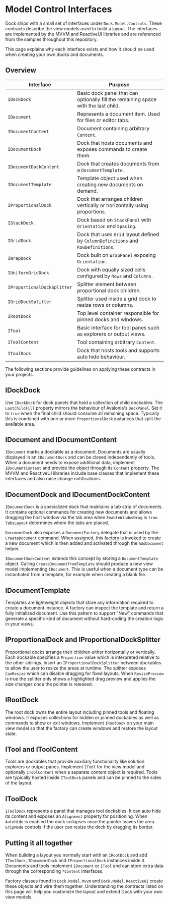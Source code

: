 # Model Control Interfaces

Dock ships with a small set of interfaces under `Dock.Model.Controls`.
These contracts describe the view models used to build a layout.
The interfaces are implemented by the MVVM and ReactiveUI libraries
and are referenced from the samples throughout this repository.

This page explains why each interface exists and how it should be used
when creating your own docks and documents.

## Overview

| Interface | Purpose |
| --- | --- |
| `IDockDock` | Basic dock panel that can optionally fill the remaining space with the last child. |
| `IDocument` | Represents a document item. Used for files or editor tabs. |
| `IDocumentContent` | Document containing arbitrary `Content`. |
| `IDocumentDock` | Dock that hosts documents and exposes commands to create them. |
| `IDocumentDockContent` | Dock that creates documents from a `DocumentTemplate`. |
| `IDocumentTemplate` | Template object used when creating new documents on demand. |
| `IProportionalDock` | Dock that arranges children vertically or horizontally using proportions. |
| `IStackDock` | Dock based on `StackPanel` with `Orientation` and `Spacing`. |
| `IGridDock` | Dock that uses `Grid` layout defined by `ColumnDefinitions` and `RowDefinitions`. |
| `IWrapDock` | Dock built on `WrapPanel` exposing `Orientation`. |
| `IUniformGridDock` | Dock with equally sized cells configured by `Rows` and `Columns`. |
| `IProportionalDockSplitter` | Splitter element between proportional dock children. |
| `IGridDockSplitter` | Splitter used inside a grid dock to resize rows or columns. |
| `IRootDock` | Top level container responsible for pinned docks and windows. |
| `ITool` | Basic interface for tool panes such as explorers or output views. |
| `IToolContent` | Tool containing arbitrary `Content`. |
| `IToolDock` | Dock that hosts tools and supports auto hide behaviour. |

The following sections provide guidelines on applying these contracts in your projects.

## IDockDock

Use `IDockDock` for dock panels that hold a collection of child dockables.
The `LastChildFill` property mirrors the behaviour of Avalonia's `DockPanel`.
Set it to `true` when the final child should consume all remaining space.
Typically this is combined with one or more `ProportionalDock` instances
that split the available area.

## IDocument and IDocumentContent

`IDocument` marks a dockable as a document. Documents are usually displayed
in an `IDocumentDock` and can be closed independently of tools. When a
document needs to expose additional data, implement `IDocumentContent` and
provide the object through its `Content` property. The MVVM and ReactiveUI
libraries include base classes that implement these interfaces and also
raise change notifications.

## IDocumentDock and IDocumentDockContent

`IDocumentDock` is a specialized dock that maintains a tab strip of
documents. It contains optional commands for creating new documents
and allows dragging the host window via the tab area when
`EnableWindowDrag` is `true`. `TabsLayout` determines where the tabs
are placed.

`DocumentDock` also exposes a `DocumentFactory` delegate that is used by
the `CreateDocument` command. When assigned, this factory is invoked to
create a new document which is then added and activated through the
`AddDocument` helper.

`IDocumentDockContent` extends this concept by storing a
`DocumentTemplate` object. Calling `CreateDocumentFromTemplate`
should produce a new view model implementing `IDocument`. This is
useful when a document type can be instantiated from a template,
for example when creating a blank file.

## IDocumentTemplate

Templates are lightweight objects that store any information required
to create a document instance. A factory can inspect the template
and return a fully initialized document. Use this pattern to support
"New" commands that generate a specific kind of document without
hard-coding the creation logic in your views.

## IProportionalDock and IProportionalDockSplitter

Proportional docks arrange their children either horizontally or
vertically. Each dockable specifies a `Proportion` value which is
interpreted relative to the other siblings. Insert an
`IProportionalDockSplitter` between dockables to allow the user to
resize the areas at runtime. The splitter exposes `CanResize`
which can disable dragging for fixed layouts. When `ResizePreview` is
true the splitter only shows a highlighted drag preview and applies the
size changes once the pointer is released.

## IRootDock

The root dock owns the entire layout including pinned tools and
floating windows. It exposes collections for hidden or pinned
dockables as well as commands to show or exit windows. Implement
`IRootDock` on your main view model so that the factory can create
windows and restore the layout state.

## ITool and IToolContent

Tools are dockables that provide auxiliary functionality like
solution explorers or output panes. Implement `ITool` for the view
model and optionally `IToolContent` when a separate content object
is required. Tools are typically hosted inside `IToolDock` panels
and can be pinned to the sides of the layout.

## IToolDock

`IToolDock` represents a panel that manages tool dockables. It can
auto hide its content and exposes an `Alignment` property for
positioning. When `AutoHide` is enabled the dock collapses once the
pointer leaves the area. `GripMode` controls if the user can resize
the dock by dragging its border.

## Putting it all together

When building a layout you normally start with an `IRootDock` and add
`IToolDock`, `IDocumentDock` and `IProportionalDock` instances inside
it. Documents and tools implement `IDocument` or `ITool` and can store
extra data through the corresponding `*Content` interfaces.

Factory classes found in `Dock.Model.Mvvm` and `Dock.Model.ReactiveUI`
create these objects and wire them together. Understanding the
contracts listed on this page will help you customize the layout and
extend Dock with your own view models.

